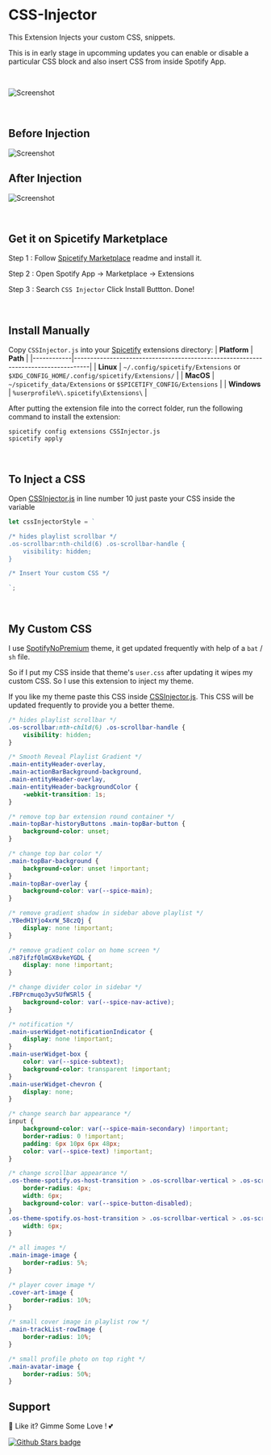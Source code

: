 # CSS-Injector

This Extension Injects your custom CSS, snippets.

This is in early stage in upcomming updates you can enable or disable a particular CSS block and also insert CSS from inside Spotify App.

<br />

![Screenshot](https://raw.githubusercontent.com/Tetrax-10/Spicetify-Extensions/master/CSS-Injector/screenshot.png)

<br />

## Before Injection

![Screenshot](https://raw.githubusercontent.com/Tetrax-10/Spicetify-Extensions/master/CSS-Injector/before%20injection.png)

## After Injection

![Screenshot](https://raw.githubusercontent.com/Tetrax-10/Spicetify-Extensions/master/CSS-Injector/after%20injection.png)

<br />

## Get it on Spicetify Marketplace

Step 1 : Follow [Spicetify Marketplace](https://github.com/spicetify/spicetify-marketplace) readme and install it.

Step 2 : Open Spotify App -> Marketplace -> Extensions

Step 3 : Search `CSS Injector` Click Install Buttton. Done!

<br />

## Install Manually
Copy `CSSInjector.js` into your [Spicetify](https://github.com/spicetify/spicetify-cli) extensions directory:
| **Platform** | **Path**                                                                            |
|------------|-----------------------------------------------------------------------------------|
| **Linux**      | `~/.config/spicetify/Extensions` or `$XDG_CONFIG_HOME/.config/spicetify/Extensions/` |
| **MacOS**      | `~/spicetify_data/Extensions` or `$SPICETIFY_CONFIG/Extensions`                      |
| **Windows**    | `%userprofile%\.spicetify\Extensions\`                                              |

After putting the extension file into the correct folder, run the following command to install the extension:
```
spicetify config extensions CSSInjector.js
spicetify apply
```

<br />

## To Inject a CSS

Open [CSSInjector.js](https://github.com/Tetrax-10/Spicetify-Extensions/blob/master/CSS-Injector/CSSInjector.js) in line number 10 just paste your CSS inside the variable


```javascript
let cssInjectorStyle = `

/* hides playlist scrollbar */
.os-scrollbar:nth-child(6) .os-scrollbar-handle {
    visibility: hidden;
}

/* Insert Your custom CSS */

`;
```

<br />

## My Custom CSS
I use [SpotifyNoPremium](https://github.com/Daksh777/SpotifyNoPremium) theme, it get updated frequently with help of a `bat` / `sh` file.

So if I put my CSS inside that theme's `user.css` after updating it wipes my custom CSS. So I use this extension to inject my theme.

If you like my theme paste this CSS inside [CSSInjector.js](https://github.com/Tetrax-10/Spicetify-Extensions/blob/master/CSS-Injector/CSSInjector.js). This CSS will be updated frequently to provide you a better theme.

```css
/* hides playlist scrollbar */
.os-scrollbar:nth-child(6) .os-scrollbar-handle {
    visibility: hidden;
}

/* Smooth Reveal Playlist Gradient */
.main-entityHeader-overlay,
.main-actionBarBackground-background,
.main-entityHeader-overlay,
.main-entityHeader-backgroundColor {
    -webkit-transition: 1s;
}

/* remove top bar extension round container */
.main-topBar-historyButtons .main-topBar-button {
    background-color: unset;
}

/* change top bar color */
.main-topBar-background {
    background-color: unset !important;
}
.main-topBar-overlay {
    background-color: var(--spice-main);
}

/* remove gradient shadow in sidebar above playlist */
.Y8edH1Yjo4xrW_58czQj {
    display: none !important;
}

/* remove gradient color on home screen */
.n87ifzfQlmGX8vkeYGDL {
    display: none !important;
}

/* change divider color in sidebar */
.FBPrcmuqo3yv5UfWSRl5 {
    background-color: var(--spice-nav-active);
}

/* notification */
.main-userWidget-notificationIndicator {
    display: none !important;
}
.main-userWidget-box {
    color: var(--spice-subtext);
    background-color: transparent !important;
}
.main-userWidget-chevron {
    display: none;
}

/* change search bar appearance */
input {
    background-color: var(--spice-main-secondary) !important;
    border-radius: 0 !important;
    padding: 6px 10px 6px 48px;
    color: var(--spice-text) !important;
}

/* change scrollbar appearance */
.os-theme-spotify.os-host-transition > .os-scrollbar-vertical > .os-scrollbar-track > .os-scrollbar-handle {
    border-radius: 4px;
    width: 6px;
    background-color: var(--spice-button-disabled);
}
.os-theme-spotify.os-host-transition > .os-scrollbar-vertical > .os-scrollbar-track {
    width: 6px;
}

/* all images */
.main-image-image {
    border-radius: 5%;
}

/* player cover image */
.cover-art-image {
    border-radius: 10%;
}

/* small cover image in playlist row */
.main-trackList-rowImage {
    border-radius: 10%;
}

/* small profile photo on top right */
.main-avatar-image {
    border-radius: 50%;
}
```

## Support
🌟 Like it? Gimme Some Love ! 💕

[![Github Stars badge](https://img.shields.io/github/stars/Tetrax-10/Spicetify-Extensions?logo=github&style=social)](https://github.com/Tetrax-10/Spicetify-Extensions)
